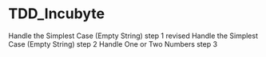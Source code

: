 # TDD_Incubyte
Handle the Simplest Case (Empty String)
 step 1 revised Handle the Simplest Case (Empty String)
step 2 Handle One or Two Numbers
step 3 

